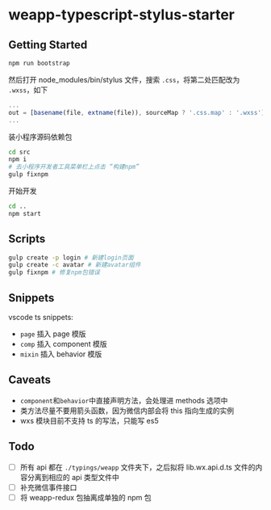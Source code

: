 # weapp-typescript-stylus-starter

## Getting Started

```bash
npm run bootstrap
```

然后打开 node_modules/bin/stylus 文件，搜索 `.css`，将第二处匹配改为 `.wxss`，如下

```js
...
out = [basename(file, extname(file)), sourceMap ? '.css.map' : '.wxss'].join('');
...
```

装小程序源码依赖包

```bash
cd src
npm i
# 去小程序开发者工具菜单栏上点击 “构建npm”
gulp fixnpm
```

开始开发

```bash
cd ..
npm start
```

## Scripts

```bash
gulp create -p login # 新建login页面
gulp create -c avatar # 新建avatar组件
gulp fixnpm # 修复npm包错误
```

## Snippets

vscode ts snippets:

- `page` 插入 page 模版
- `comp` 插入 component 模版
- `mixin` 插入 behavior 模版

## Caveats

- `component`和`behavior`中直接声明方法，会处理进 methods 选项中
- 类方法尽量不要用箭头函数，因为微信内部会将 this 指向生成的实例
- wxs 模块目前不支持 ts 的写法，只能写 es5

## Todo

- [ ] 所有 api 都在 `./typings/weapp` 文件夹下，之后拟将 lib.wx.api.d.ts 文件的内容分离到相应的 api 类型文件中
- [ ] 补充微信事件接口
- [ ] 将 weapp-redux 包抽离成单独的 npm 包
